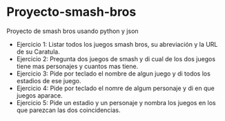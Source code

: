 # Proyecto-smash-bros

Proyecto de smash bros usando python y json

* Ejercicio 1: Listar todos los juegos smash bros, su abreviación y la URL de su Caratula.
* Ejercicio 2: Pregunta dos juegos de smash y di cual de los dos juegos tiene mas personajes y cuantos mas tiene.
* Ejercicio 3: Pide por teclado el nombre de algun juego y di todos los estadios de ese juego.
* Ejercicio 4: Pide por teclado el nomre de algum personaje y di en que juegos aparace.
* Ejercicio 5: Pide un estadio y un personaje y nombra los juegos en los que parezcan las dos coincidencias.